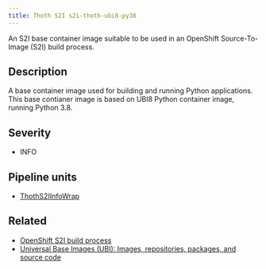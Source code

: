 ```yaml
---
title: Thoth S2I s2i-thoth-ubi8-py38
---
```


An S2I base container image suitable to be used in an OpenShift Source-To-Image
(S2I) build process.

## Description

A base container image used for building and running Python applications. This
base contianer image is based on UBI8 Python container image, running Python
3.8.

## Severity

 * INFO

## Pipeline units

 * [ThothS2IInfoWrap](https://thoth-station.ninja/docs/developers/adviser/thoth.adviser.wraps.html#thoth.adviser.wraps.ThothS2IInfoWrap)

## Related

 * [OpenShift S2I build process][1]
 * [Universal Base Images (UBI): Images, repositories, packages, and source code][2]

[1]: https://docs.openshift.com/container-platform/4.5/builds/build-strategies.html#builds-strategy-s2i-build_build-strategies
[2]: https://access.redhat.com/articles/4238681
